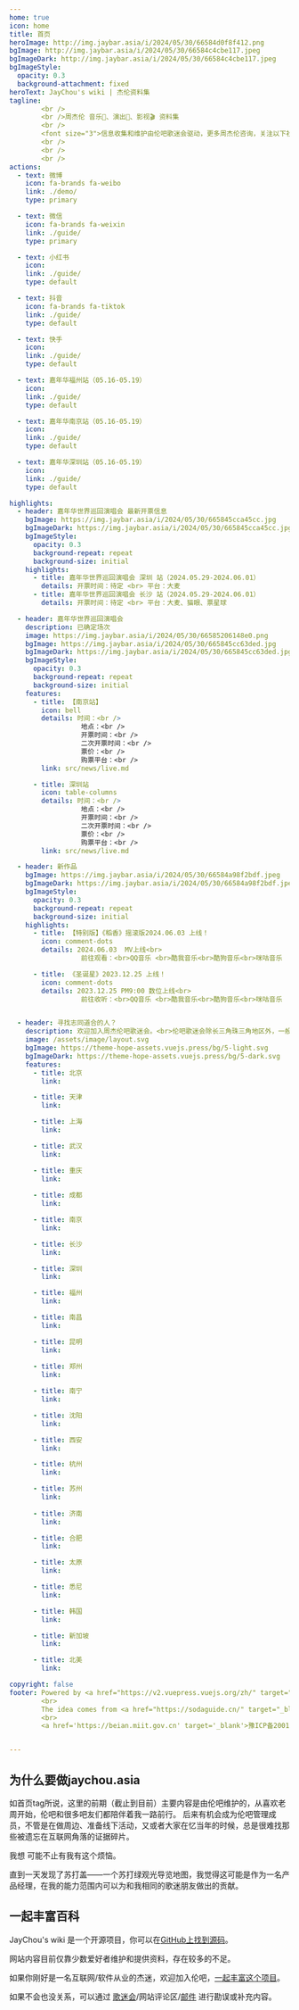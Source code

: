```yaml
---
home: true
icon: home
title: 首页
heroImage: http://img.jaybar.asia/i/2024/05/30/66584d0f8f412.png
bgImage: http://img.jaybar.asia/i/2024/05/30/66584c4cbe117.jpeg
bgImageDark: http://img.jaybar.asia/i/2024/05/30/66584c4cbe117.jpeg
bgImageStyle:
  opacity: 0.3
  background-attachment: fixed
heroText: JayChou's wiki | 杰伦资料集
tagline: 
        <br />
        <br />周杰伦 音乐🎵、演出🎤、影视🎬 资料集
        <br />
        <font size="3">信息收集和维护由伦吧歌迷会驱动，更多周杰伦咨询，关注以下社交媒体</font>
        <br />
        <br />
        <br />
actions:
  - text: 微博
    icon: fa-brands fa-weibo
    link: ./demo/
    type: primary

  - text: 微信
    icon: fa-brands fa-weixin
    link: ./guide/
    type: primary

  - text: 小红书
    icon: 
    link: ./guide/
    type: default

  - text: 抖音
    icon: fa-brands fa-tiktok
    link: ./guide/
    type: default

  - text: 快手
    icon: 
    link: ./guide/
    type: default

  - text: 嘉年华福州站（05.16-05.19）
    icon: 
    link: ./guide/
    type: default

  - text: 嘉年华南京站（05.16-05.19）
    icon: 
    link: ./guide/
    type: default

  - text: 嘉年华深圳站（05.16-05.19）
    icon: 
    link: ./guide/
    type: default

highlights:
  - header: 嘉年华世界巡回演唱会 最新开票信息
    bgImage: https://img.jaybar.asia/i/2024/05/30/665845cca45cc.jpg
    bgImageDark: https://img.jaybar.asia/i/2024/05/30/665845cca45cc.jpg
    bgImageStyle:
      opacity: 0.3
      background-repeat: repeat
      background-size: initial
    highlights:
      - title: 嘉年华世界巡回演唱会 深圳 站（2024.05.29-2024.06.01）
        details: 开票时间：待定 <br> 平台：大麦
      - title: 嘉年华世界巡回演唱会 长沙 站（2024.05.29-2024.06.01）
        details: 开票时间：待定 <br> 平台：大麦、猫眼、票星球

  - header: 嘉年华世界巡回演唱会
    description: 已确定场次
    image: https://img.jaybar.asia/i/2024/05/30/66585206148e0.png
    bgImage: https://img.jaybar.asia/i/2024/05/30/665845cc63ded.jpg
    bgImageDark: https://img.jaybar.asia/i/2024/05/30/665845cc63ded.jpg
    bgImageStyle:
      opacity: 0.3
      background-repeat: repeat
      background-size: initial
    features:
      - title: 【南京站】
        icon: bell
        details: 时间：<br />
                  地点：<br />
                  开票时间：<br />
                  二次开票时间：<br />
                  票价：<br />
                  购票平台：<br />
        link: src/news/live.md

      - title: 深圳站
        icon: table-columns
        details: 时间：<br />
                  地点：<br />
                  开票时间：<br />
                  二次开票时间：<br />
                  票价：<br />
                  购票平台：<br />
        link: src/news/live.md

  - header: 新作品
    bgImage: https://img.jaybar.asia/i/2024/05/30/66584a98f2bdf.jpeg
    bgImageDark: https://img.jaybar.asia/i/2024/05/30/66584a98f2bdf.jpeg
    bgImageStyle:
      opacity: 0.3
      background-repeat: repeat
      background-size: initial
    highlights:
      - title: 【特别版】《稻香》摇滚版2024.06.03 上线！
        icon: comment-dots
        details: 2024.06.03  MV上线<br>
                  前往观看：<br>QQ音乐 <br>酷我音乐<br>酷狗音乐<br>咪咕音乐

      - title: 《圣诞星》2023.12.25 上线！
        icon: comment-dots
        details: 2023.12.25 PM9:00 数位上线<br>
                  前往收听：<br>QQ音乐 <br>酷我音乐<br>酷狗音乐<br>咪咕音乐


  - header: 寻找志同道合的人？
    description: 欢迎加入周杰伦吧歌迷会。<br>伦吧歌迷会除长三角珠三角地区外，一般情况下以所在地区省会城市命名，申请前确认自己所在省份或离该分会较近哈~
    image: /assets/image/layout.svg
    bgImage: https://theme-hope-assets.vuejs.press/bg/5-light.svg
    bgImageDark: https://theme-hope-assets.vuejs.press/bg/5-dark.svg
    features:
      - title: 北京
        link: 

      - title: 天津
        link: 

      - title: 上海
        link: 

      - title: 武汉
        link: 

      - title: 重庆
        link: 
        
      - title: 成都
        link: 

      - title: 南京
        link: 

      - title: 长沙
        link: 

      - title: 深圳
        link: 

      - title: 福州
        link: 

      - title: 南昌
        link: 

      - title: 昆明
        link: 
        
      - title: 郑州
        link: 

      - title: 南宁
        link: 

      - title: 沈阳
        link: 

      - title: 西安
        link: 

      - title: 杭州
        link: 

      - title: 苏州
        link: 
        
      - title: 济南
        link: 

      - title: 合肥
        link: 

      - title: 太原
        link: 

      - title: 悉尼
        link: 

      - title: 韩国
        link: 

      - title: 新加坡
        link: 

      - title: 北美
        link: 

copyright: false
footer: Powered by <a href="https://v2.vuepress.vuejs.org/zh/" target="_blank">VuePress</a>. Theme by <a href="https://theme-hope.vuejs.press/zh/" target="_blank">Hope</a> | MIT 协议
        <br>
        The idea comes from <a href="https://sodaguide.cn/" target="_blank">苏打盖</a>
        <br>
        <a href='https://beian.miit.gov.cn' target='_blank'>豫ICP备20012208号-4</a>


---
```


## 为什么要做jaychou.asia
如首页tag所说，这里的前期（截止到目前）主要内容是由伦吧维护的，从喜欢老周开始，伦吧和很多吧友们都陪伴着我一路前行。
后来有机会成为伦吧管理成员，不管是在做周边、准备线下活动，又或者大家在忆当年的时候，总是很难找那些被遗忘在互联网角落的证据碎片。

我想 可能不止有我有这个烦恼。

直到一天发现了苏打盖——一个苏打绿观光导览地图，我觉得这可能是作为一名产品经理，在我的能力范围内可以为和我相同的歌迷朋友做出的贡献。

## 一起丰富百科
JayChou's wiki 是一个开源项目，你可以在[GitHub上找到源码](https://github.com/y-cyfor/JayChou-wiki)。

网站内容目前仅靠少数爱好者维护和提供资料，存在较多的不足。

如果你刚好是一名互联网/软件从业的杰迷，欢迎加入伦吧，[一起丰富这个项目](src/about/contribute.md)。

如果不会也没关系，可以通过 [歌迷会](src/org/join_us.md)/网站评论区/[邮件](mailto:cyfor@foxmail.com) 进行勘误或补充内容。